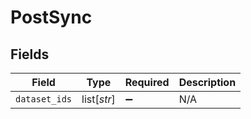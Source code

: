 # PostSync


## Fields

| Field              | Type               | Required           | Description        |
| ------------------ | ------------------ | ------------------ | ------------------ |
| `dataset_ids`      | list[*str*]        | :heavy_minus_sign: | N/A                |